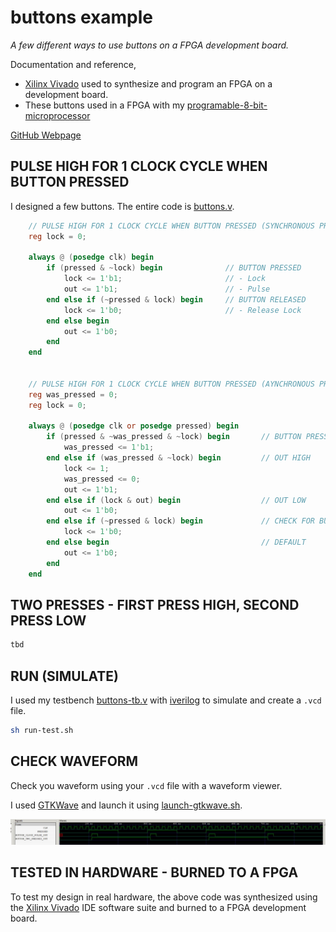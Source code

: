 # buttons example

_A few different ways to use buttons on a FPGA development board._

Documentation and reference,

* [Xilinx Vivado](https://github.com/JeffDeCola/my-cheat-sheets/tree/master/hardware/tools/synthesis/xilinx-vivado-cheat-sheet)
  used to synthesize and program an FPGA on a development board.
* These buttons used in a FPGA with my
  [programable-8-bit-microprocessor](https://github.com/JeffDeCola/my-systemverilog-examples/tree/master/systems/microprocessors/programable-8-bit-microprocessor)

[GitHub Webpage](https://jeffdecola.github.io/my-systemverilog-examples/)

## PULSE HIGH FOR 1 CLOCK CYCLE WHEN BUTTON PRESSED

I designed a few buttons. The entire code is
[buttons.v](buttons.v).

```verilog
    // PULSE HIGH FOR 1 CLOCK CYCLE WHEN BUTTON PRESSED (SYNCHRONOUS PRESS)
    reg lock = 0;

    always @ (posedge clk) begin
        if (pressed & ~lock) begin              // BUTTON PRESSED
            lock <= 1'b1;                       // - Lock
            out <= 1'b1;                        // - Pulse
        end else if (~pressed & lock) begin     // BUTTON RELEASED
            lock <= 1'b0;                       // - Release Lock
        end else begin
            out <= 1'b0;
        end
    end


    // PULSE HIGH FOR 1 CLOCK CYCLE WHEN BUTTON PRESSED (AYNCHRONOUS PRESS)
    reg was_pressed = 0;
    reg lock = 0;

    always @ (posedge clk or posedge pressed) begin
        if (pressed & ~was_pressed & ~lock) begin       // BUTTON PRESSED
            was_pressed <= 1'b1;
        end else if (was_pressed & ~lock) begin         // OUT HIGH
            lock <= 1;
            was_pressed <= 0;
            out <= 1'b1;
        end else if (lock & out) begin                  // OUT LOW
            out <= 1'b0;
        end else if (~pressed & lock) begin             // CHECK FOR BUTTON RELEASED
            lock <= 1'b0;
        end else begin                                  // DEFAULT
            out <= 1'b0;
        end
    end
```

## TWO PRESSES - FIRST PRESS HIGH, SECOND PRESS LOW

```verilog
tbd
```

## RUN (SIMULATE)

I used my testbench
[buttons-tb.v](buttons-tb.v) with
[iverilog](https://github.com/JeffDeCola/my-cheat-sheets/tree/master/hardware/tools/simulation/iverilog-cheat-sheet)
to simulate and create a `.vcd` file.

```bash
sh run-test.sh
```

## CHECK WAVEFORM

Check you waveform using your `.vcd` file with a waveform viewer.

I used [GTKWave](https://github.com/JeffDeCola/my-cheat-sheets/tree/master/hardware/tools/simulation/gtkwave-cheat-sheet)
and launch it using
[launch-gtkwave.sh](launch-gtkwave.sh).

![buttons-waveform.jpg](../../../docs/pics/buttons-waveform.jpg)

## TESTED IN HARDWARE - BURNED TO A FPGA

To test my design in real hardware, the above code was synthesized using the
[Xilinx Vivado](https://github.com/JeffDeCola/my-cheat-sheets/tree/master/hardware/tools/synthesis/xilinx-vivado-cheat-sheet)
IDE software suite and burned to a FPGA development board.
